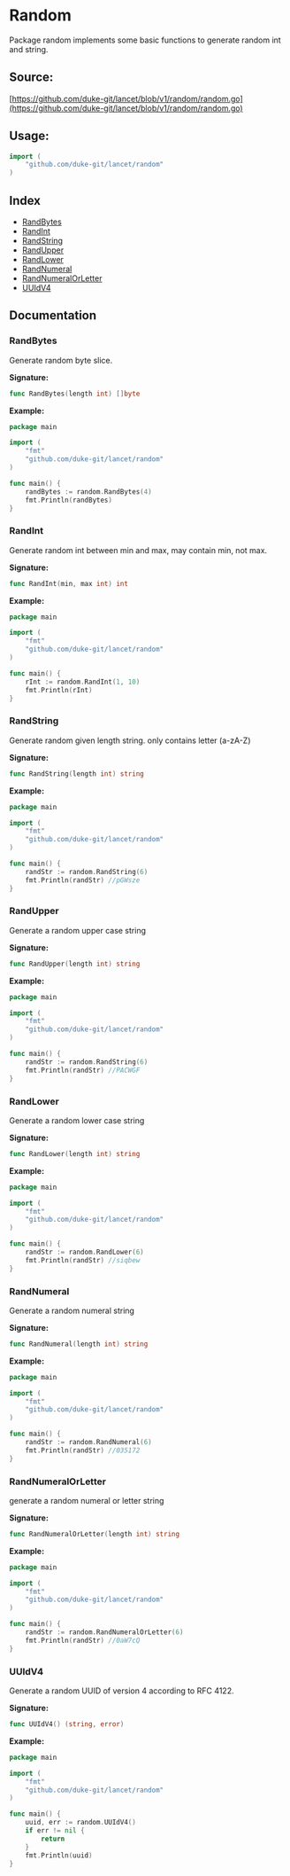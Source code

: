 # Random

Package random implements some basic functions to generate random int and string.

<div STYLE="page-break-after: always;"></div>

## Source:

[https://github.com/duke-git/lancet/blob/v1/random/random.go](https://github.com/duke-git/lancet/blob/v1/random/random.go)

<div STYLE="page-break-after: always;"></div>

## Usage:

```go
import (
    "github.com/duke-git/lancet/random"
)
```

<div STYLE="page-break-after: always;"></div>

## Index

-   [RandBytes](#RandBytes)
-   [RandInt](#RandInt)
-   [RandString](#RandString)
-   [RandUpper](#RandUpper)
-   [RandLower](#RandLower)
-   [RandNumeral](#RandNumeral)
-   [RandNumeralOrLetter](#RandNumeralOrLetter)
-   [UUIdV4](#UUIdV4)

<div STYLE="page-break-after: always;"></div>

## Documentation

### <span id="RandBytes">RandBytes</span>

<p>Generate random byte slice.</p>

<b>Signature:</b>

```go
func RandBytes(length int) []byte
```

<b>Example:</b>

```go
package main

import (
    "fmt"
    "github.com/duke-git/lancet/random"
)

func main() {
	randBytes := random.RandBytes(4)
	fmt.Println(randBytes)
}
```

### <span id="RandInt">RandInt</span>

<p>Generate random int between min and max, may contain min, not max.</p>

<b>Signature:</b>

```go
func RandInt(min, max int) int
```

<b>Example:</b>

```go
package main

import (
    "fmt"
    "github.com/duke-git/lancet/random"
)

func main() {
	rInt := random.RandInt(1, 10)
	fmt.Println(rInt)
}
```

### <span id="RandString">RandString</span>

<p>Generate random given length string. only contains letter (a-zA-Z)</p>

<b>Signature:</b>

```go
func RandString(length int) string
```

<b>Example:</b>

```go
package main

import (
    "fmt"
    "github.com/duke-git/lancet/random"
)

func main() {
	randStr := random.RandString(6)
	fmt.Println(randStr) //pGWsze
}
```

### <span id="RandUpper">RandUpper</span>

<p>Generate a random upper case string</p>

<b>Signature:</b>

```go
func RandUpper(length int) string
```

<b>Example:</b>

```go
package main

import (
    "fmt"
    "github.com/duke-git/lancet/random"
)

func main() {
	randStr := random.RandString(6)
	fmt.Println(randStr) //PACWGF
}
```

### <span id="RandLower">RandLower</span>

<p>Generate a random lower case string</p>

<b>Signature:</b>

```go
func RandLower(length int) string
```

<b>Example:</b>

```go
package main

import (
    "fmt"
    "github.com/duke-git/lancet/random"
)

func main() {
	randStr := random.RandLower(6)
	fmt.Println(randStr) //siqbew
}
```

### <span id="RandNumeral">RandNumeral</span>

<p>Generate a random numeral string</p>

<b>Signature:</b>

```go
func RandNumeral(length int) string
```

<b>Example:</b>

```go
package main

import (
    "fmt"
    "github.com/duke-git/lancet/random"
)

func main() {
	randStr := random.RandNumeral(6)
	fmt.Println(randStr) //035172
}
```

### <span id="RandNumeralOrLetter">RandNumeralOrLetter</span>

<p>generate a random numeral or letter string</p>

<b>Signature:</b>

```go
func RandNumeralOrLetter(length int) string
```

<b>Example:</b>

```go
package main

import (
    "fmt"
    "github.com/duke-git/lancet/random"
)

func main() {
	randStr := random.RandNumeralOrLetter(6)
	fmt.Println(randStr) //0aW7cQ
}
```

### <span id="UUIdV4">UUIdV4</span>

<p>Generate a random UUID of version 4 according to RFC 4122.</p>

<b>Signature:</b>

```go
func UUIdV4() (string, error)
```

<b>Example:</b>

```go
package main

import (
    "fmt"
    "github.com/duke-git/lancet/random"
)

func main() {
	uuid, err := random.UUIdV4()
    if err != nil {
        return
    }
	fmt.Println(uuid)
}
```
